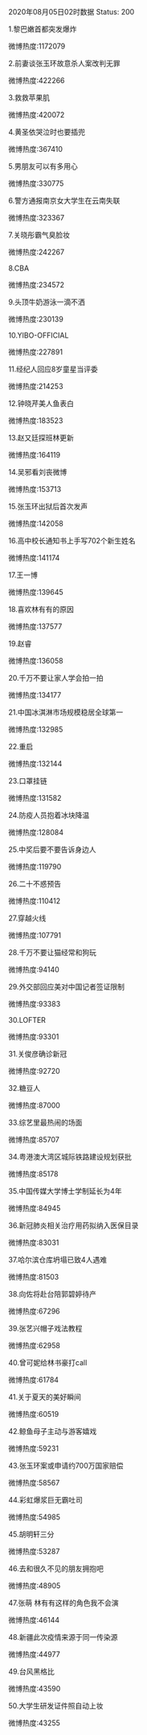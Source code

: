 2020年08月05日02时数据
Status: 200

1.黎巴嫩首都突发爆炸

微博热度:1172079

2.前妻谈张玉环故意杀人案改判无罪

微博热度:422266

3.救救苹果肌

微博热度:420072

4.黄圣依哭泣时也要插兜

微博热度:367410

5.男朋友可以有多用心

微博热度:330775

6.警方通报南京女大学生在云南失联

微博热度:323367

7.关晓彤霸气臭脸妆

微博热度:242267

8.CBA

微博热度:234572

9.头顶牛奶游泳一滴不洒

微博热度:230139

10.YIBO-OFFICIAL

微博热度:227891

11.经纪人回应8岁童星当评委

微博热度:214253

12.钟晓芹美人鱼表白

微博热度:183523

13.赵又廷探班林更新

微博热度:164119

14.吴邪看刘丧微博

微博热度:153713

15.张玉环出狱后首次发声

微博热度:142058

16.高中校长通知书上手写702个新生姓名

微博热度:141174

17.王一博

微博热度:139645

18.喜欢林有有的原因

微博热度:137577

19.赵睿

微博热度:136058

20.千万不要让家人学会拍一拍

微博热度:134177

21.中国冰淇淋市场规模稳居全球第一

微博热度:132985

22.重启

微博热度:132144

23.口罩挂链

微博热度:131582

24.防疫人员抱着冰块降温

微博热度:128084

25.中奖后要不要告诉身边人

微博热度:119790

26.二十不惑预告

微博热度:110412

27.穿越火线

微博热度:107791

28.千万不要让猫经常和狗玩

微博热度:94140

29.外交部回应美对中国记者签证限制

微博热度:93383

30.LOFTER

微博热度:93301

31.关俊彦确诊新冠

微博热度:92720

32.糖豆人

微博热度:87000

33.综艺里最热闹的场面

微博热度:85707

34.粤港澳大湾区城际铁路建设规划获批

微博热度:85178

35.中国传媒大学博士学制延长为4年

微博热度:84945

36.新冠肺炎相关治疗用药拟纳入医保目录

微博热度:83031

37.哈尔滨仓库坍塌已致4人遇难

微博热度:81503

38.向佐将赴台陪郭碧婷待产

微博热度:67296

39.张艺兴帽子戏法教程

微博热度:62958

40.曾可妮给林书豪打call

微博热度:61784

41.关于夏天的美好瞬间

微博热度:60519

42.鲸鱼母子主动与游客嬉戏

微博热度:59231

43.张玉环案或申请约700万国家赔偿

微博热度:58567

44.彩虹爆浆巨无霸吐司

微博热度:54985

45.胡明轩三分

微博热度:53287

46.去和很久不见的朋友拥抱吧

微博热度:48905

47.张萌 林有有这样的角色我不会演

微博热度:46144

48.新疆此次疫情来源于同一传染源

微博热度:44977

49.台风黑格比

微博热度:43590

50.大学生研发证件照自动上妆

微博热度:43255


